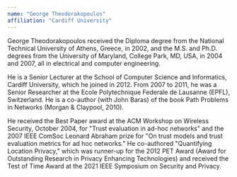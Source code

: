 ```yaml
---
name: "George Theodorakopoulos"
affiliation: "Cardiff University"
---
```


George Theodorakopoulos received the Diploma degree from the National Technical University of Athens, Greece, in 2002, and the M.S. and Ph.D. degrees from the University of Maryland, College Park, MD, USA, in 2004 and 2007, all in electrical and computer engineering.

He is a Senior Lecturer at the School of Computer Science and Informatics, Cardiff University, which he joined in 2012. From 2007 to 2011, he was a Senior Researcher at the Ecole Polytechnique Federale de Lausanne (EPFL), Switzerland. He is a co-author (with John Baras) of the book Path Problems in Networks (Morgan & Claypool, 2010).

He received the Best Paper award at the ACM Workshop on Wireless Security, October 2004, for "Trust evaluation in ad-hoc networks" and the 2007 IEEE ComSoc Leonard Abraham prize for "On trust models and trust evaluation metrics for ad hoc networks." He co-authored "Quantifying Location Privacy," which was runner-up for the 2012 PET Award (Award for Outstanding Research in Privacy Enhancing Technologies) and received the Test of Time Award at the 2021 IEEE Symposium on Security and Privacy.

